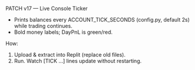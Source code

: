 PATCH v17 — Live Console Ticker
- Prints balances every ACCOUNT_TICK_SECONDS (config.py, default 2s) while trading continues.
- Bold money labels; DayPnL is green/red.

How:
1) Upload & extract into Replit (replace old files).
2) Run. Watch [TICK ...] lines update without restarting.
